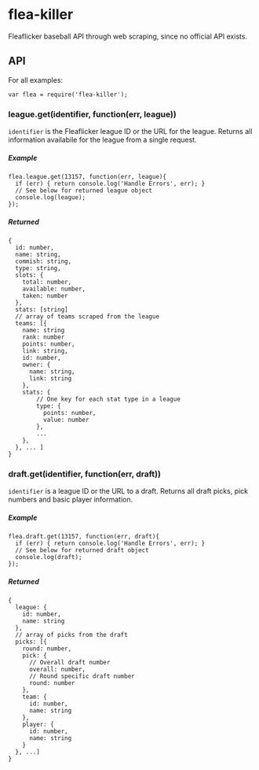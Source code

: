 # flea-killer

Fleaflicker baseball API through web scraping, since no official API exists.

## API

For all examples:
```
var flea = require('flea-killer');
```

### league.get(identifier, function(err, league))

```identifier``` is the Fleaflicker league ID or the URL for the league. Returns
all information availabile for the league from a single request.

##### Example

```
flea.league.get(13157, function(err, league){
  if (err) { return console.log('Handle Errors', err); }
  // See below for returned league object
  console.log(league);
});
```

##### Returned
```
{
  id: number,
  name: string,
  commish: string,
  type: string,
  slots: {
    total: number,
    available: number,
    taken: number
  },
  stats: [string]
  // array of teams scraped from the league
  teams: [{
    name: string
    rank: number
    points: number,
    link: string,
    id: number,
    owner: {
      name: string,
      link: string
    },
    stats: {
        // One key for each stat type in a league
        type: {
          points: number,
          value: number
        },
        ...
    },
  }, ... ]
}
```

### draft.get(identifier, function(err, draft))

```identifier``` is a league ID or the URL to a draft. Returns all draft picks,
pick numbers and basic player information.

##### Example

```
flea.draft.get(13157, function(err, draft){
  if (err) { return console.log('Handle Errors', err); }
  // See below for returned draft object
  console.log(draft);
});
```

##### Returned

```
{
  league: {
    id: number,
    name: string
  },
  // array of picks from the draft
  picks: [{
    round: number,
    pick: {
      // Overall draft number
      overall: number,
      // Round specific draft number
      round: number
    },
    team: {
      id: number,
      name: string
    },
    player: {
      id: number,
      name: string
    }
  }, ...]
}
```
